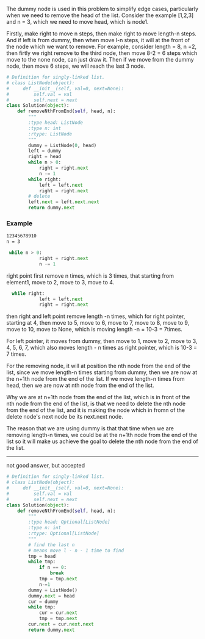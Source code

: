 The dummy node is used in this problem to simplify edge cases, particularly when we need to remove the head of the list. Consider the example [1,2,3] and n = 3, which we need to move head, which is node1.

Firstly, make right to move n steps, then make right to move length-n steps. And if left is from dummy, then when move l-n steps, it will at the front of the node which we want to remove. For example, consider length = 8, n =2, then firtly we right remove to the third node, then move 8-2 = 6 steps which move to the none node, can just draw it. Then if we move from the dummy node, then move 6 steps, we will reach the last 3 node.

```python
# Definition for singly-linked list.
# class ListNode(object):
#     def __init__(self, val=0, next=None):
#         self.val = val
#         self.next = next
class Solution(object):
    def removeNthFromEnd(self, head, n):
        """
        :type head: ListNode
        :type n: int
        :rtype: ListNode
        """
        dummy = ListNode(0, head)
        left = dummy
        right = head
        while n > 0:
            right = right.next
            n -= 1
        while right:
            left = left.next
            right = right.next
        # delete
        left.next = left.next.next
        return dummy.next
```
### Example

```css
12345678910
n = 3
```

```python
 while n > 0:
            right = right.next
            n -= 1
```
right point first remove n times, which is 3 times, that starting from element1, move to 2, move to 3, move to 4.
```python
  while right:
            left = left.next
            right = right.next
```
then right and left point remove length -n times, which for right pointer, starting at 4, then move to 5, move to 6, move to 7, move to 8, move to 9, move to 10, move to None, which is moving length -n = 10-3 = 7times.

For left pointer, it moves from dummy, then move to 1, move to 2, move to 3, 4, 5, 6, 7, which also moves length - n times as right pointer, which is 10-3 = 7 times.

For the removing node, it will at position the nth node from the end of the list, since we move length-n times starting from dummy, then we are now at the n+1th node from the end of the list. If we move length-n times from head, then we are now at nth node from the end of the list.

Why we are at n+1th node from the end of the list, which is in front of the nth node from the end of the list, is that we need to delete the nth node from the end of the list, and it is making the node which in fromn of the delete node's next node be its next.next node.

The reason that we are using dummy is that that time when we are removing length-n times, we could be at the n+1th node from the end of the list so it will make us achieve the goal to delete the nth node from the end of the list.

___
not good answer, but accepted

```python
# Definition for singly-linked list.
# class ListNode(object):
#     def __init__(self, val=0, next=None):
#         self.val = val
#         self.next = next
class Solution(object):
    def removeNthFromEnd(self, head, n):
        """
        :type head: Optional[ListNode]
        :type n: int
        :rtype: Optional[ListNode]
        """
        # find the last n
        # means move l - n - 1 time to find
        tmp = head
        while tmp:
            if n == 0:
                break
            tmp = tmp.next
            n-=1
        dummy = ListNode()
        dummy.next = head
        cur = dummy
        while tmp:
            cur = cur.next
            tmp = tmp.next
        cur.next = cur.next.next
        return dummy.next
```

